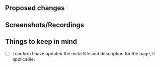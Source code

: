 ## Proposed changes

<!-- Describe the big picture of your changes here to communicate to the maintainers why we should accept this pull request. -->

## Screenshots/Recordings

<!-- Add screenshots or recordings of the changes you made. -->

## Things to keep in mind

<!-- Please check if the PR fulfills these requirements -->

- [ ] I confirm I have updated the meta title and description for the page, if applicable.
